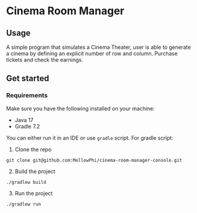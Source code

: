 # Cinema Room Manager

## Usage
A simple program that simulates a Cinema Theater, user is able to generate a cinema by defining an explicit number of row and column.
Purchase tickets and check the earnings.

## Get started

### Requirements

Make sure you have the following installed on your machine:

- Java 17
- Gradle 7.2

You can either run it in an IDE or use `gradle` script.
For gradle script: 

1. Clone the repo

```shell
git clone git@github.com:MellowPhi/cinema-room-manager-console.git
```

2. Build the project

```shell
./gradlew build
```

3. Run the project

```shell
./gradlew run
```
